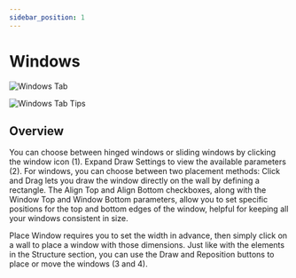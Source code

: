 ```yaml
---
sidebar_position: 1
---
```


# Windows

![Windows Tab](/assets/images/draw_window.png)

![Windows Tab Tips](/assets/images/draw_window2.png)

## Overview

You can choose between hinged windows or sliding windows by clicking the window icon (1).
 Expand Draw Settings to view the available parameters (2). For windows, you can choose between two placement methods:
Click and Drag lets you draw the window directly on the wall by defining a rectangle. The Align Top and Align Bottom checkboxes, along with the Window Top and Window Bottom parameters, allow you to set specific positions for the top and bottom edges of the window, helpful for keeping all your windows consistent in size.


Place Window requires you to set the width in advance, then simply click on a wall to place a window with those dimensions.
Just like with the elements in the Structure section, you can use the Draw and Reposition buttons to place or move the windows (3 and 4).
